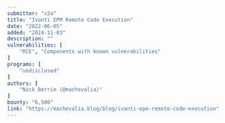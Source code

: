 ```yaml
---
submitter: "c2a"
title: "Ivanti EPM Remote Code Execution"
date: "2022-06-05"
added: "2024-11-03"
description: ""
vulnerabilities: [
    "RCE", "Components with known vulnerabilities"
]
programs: [
    "undisclosed"
]
authors: [
    "Nick Berrie (@machevalia)"
]
bounty: "6,500"
link: "https://machevalia.blog/blog/ivanti-epm-remote-code-execution"
---
```




